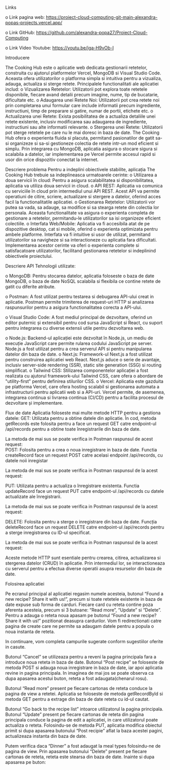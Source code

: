 Links

o	Link pagina web: https://proiect-cloud-computing-git-main-alexandra-popas-projects.vercel.app/

o	Link GitHub: https://github.com/alexandra-popa27/Proiect-Cloud-Computing

o	Link Video Youtube: https://youtu.be/jga-H9vOb-I


Introducere

The Cooking Hub este o aplicatie web dedicata gestionarii retetelor, construita cu ajutorul platformelor Vercel, MongoDB si Visual Studio Code. 
Aceasta ofera utilizatorilor o platforma simpla si intuitiva pentru a vizualiza, adauga, actualiza si sterge retete.
Principalele functionalitati ale aplicatiei includ:
o	Vizualizarea Retetelor: Utilizatorii pot explora toate retetele disponibile, fiecare avand detalii precum imagine, nume, tip de bucatarie, dificultate etc.
o	Adaugarea unei Retete Noi: Utilizatorii pot crea retete noi prin completarea unui formular care include informatii precum ingrediente, instructiuni, timp de preparare si gatire, numar de portii, etichete etc.
o	Actualizarea unei Retete: Exista posibilitatea de a actualiza detaliile unei retete existente, inclusiv modificarea sau adaugarea de ingrediente, instructiuni sau alte informatii relevante.
o	Stergerea unei Retete: Utilizatorii pot sterge retetele pe care nu le mai doresc in baza de date.
The Cooking Hub ofera o experienta fluida si placuta, permitand pasionatilor de gatit sa-si organizeze si sa-si gestioneze colectia de retete intr-un mod eficient si simplu. Prin integrarea cu MongoDB, aplicatia asigura o stocare sigura si scalabila a datelor, iar implementarea pe Vercel permite accesul rapid si usor din orice dispozitiv conectat la internet.

Descriere problema
Pentru a indeplini obiectivele stabilite, aplicația The Cooking Hub trebuie sa indeplineasca urmatoarele cerinte:
o	Utilizarea a doua servicii în cloud: Pentru a asigura scalabilitatea si disponibilitatea, aplicatia va utiliza doua servicii in cloud.
o	API REST: Aplicatia va comunica cu serviciile în cloud prin intermediul unui API REST. Acest API va permite operatiuni de citire, scriere, actualizare si stergere a datelor, oferind acces facil la functionalitatile aplicatiei.
o	Gestionarea Rețetelor: Utilizatorii vor putea sa vada, sa adauge, sa modifice si sa stearga retete din colectia lor personala. Aceasta functionalitate va asigura o experienta completa de gestionare a retetelor, permitandu-le utilizatorilor sa isi organizeze eficient colectiile.
o	Interfata Web/Mobile: Aplicatia va fi accesibila atat de pe dispozitive desktop, cat si mobile, oferind o experienta optimizata pentru ambele platforme. Interfata va fi intuitive si usor de utilizat, permitand utilizatorilor sa navigheze si sa interactioneze cu aplicatia fara dificultati.
Implementarea acestor cerinte va oferi o experienta complete si satisfacatoare utilizatorilor, facilitand gestionarea retetelor si indeplinind obiectivele proiectului.

Descriere API
Tehnologii utilizate:

o	MongoDB: Pentru stocarea datelor, aplicatia foloseste o baza de date MongoDB, o baza de date NoSQL scalabila si flexibila ce contine retete de gatit cu diferite atribute.
 
o	Postman: A fost utilizat pentru testarea si debugarea API-ului creat in aplicatie. Postman permite trimiterea de request-uri HTTP si analizarea raspunsurilor pentru a asigura functionalitatea corecta a API-ului.

 
o	Visual Studio Code: A fost mediul principal de dezvoltare, oferind un editor puternic și extensibil pentru cod sursa JavaScript si React, cu suport pentru integrarea cu diverse extensii utile pentru dezvoltarea web.
 
o	Node.js: Backend-ul aplicației este dezvoltat în Node.js, un mediu de execuție JavaScript care permite rularea codului JavaScript pe server. Node.js a fost utilizat pentru a crea serverul API si pentru manipularea datelor din baza de date.
o	Next.js: Framework-ul Next.js a fost utilizat pentru construirea aplicatiei web React. Next.js aduce o serie de avantaje, inclusiv server-side rendering (SSR), static site generation (SSG) si routing simplificat.
o	Tailwind CSS: Stilizarea componentelor aplicației a fost realizata cu ajutorul framework-ului Tailwind CSS, care ofera o abordare de "utility-first" pentru definirea stilurilor CSS.
o	Vercel: Aplicatia este gazduita pe platforma Vercel, care ofera hosting scalabil si gestionarea automata a infrastructurii pentru aplicatii web si a API-uri. Vercel permite, de asemenea, integrarea continua si livrarea continua (CI/CD) pentru a facilita procesul de dezvoltare și implementare.
 
Flux de date
Aplicatia foloseste mai multe metode HTTP pentru a gestiona datele:
GET: Utilizata pentru a obtine datele din aplicatie. În cod, metoda getRecords este folosita pentru a face un request GET catre endpoint-ul /api/records pentru a obtine toate înregistrarile din baza de date.
 
La metoda de mai sus se poate verifica in Postman raspunsul de acest request:  
POST: Folosita pentru a crea o noua inregistrare in baza de date. Functia createRecord face un request POST catre acelasi endpoint /api/records, cu datele noii inregistar
 
La metoda de mai sus se poate verifica in Postman raspunsul de la acest request: 
 
PUT: Utilizata pentru a actualiza o înregistrare existenta. Functia updateRecord face un request PUT catre endpoint-ul /api/records cu datele actualizate ale înregistrarii.
 
La metoda de mai sus se poate verifica in Postman raspunsul de la acest request:
 
DELETE: Folosita pentru a sterge o inregistrare din baza de date. Funcția deleteRecord face un request DELETE catre endpoint-ul /api/records pentru a sterge inregistrarea cu ID-ul specificat.
 
La metoda de mai sus se poate verifica in Postman raspunsul de la acest request:
 
Aceste metode HTTP sunt esentiale pentru crearea, citirea, actualizarea si stergerea datelor (CRUD) în aplicatie. Prin intermediul lor, se interactioneaza cu serverul pentru a efectua diverse operatii asupra resurselor din baza de date.

Folosirea aplicatiei

Pe ecranul principal al aplicatiei regasim numele acesteia, butonul “Found a new recipe? Share it with us!”, precum si toate retetele existente in baza de date expuse sub forma de carduri.
Fiecare card cu reteta contine poza aferenta acesteia, precum si 3 butoane: “Read more”, “Update” si “Delete”.
Pentru a adauga o reteta noua apasam pe butonul “Found a new recipe? Share it with us!” pozitionat deasupra cardurilor. Vom fi redirectionati catre pagina de create care ne permite sa adaugam datele pentru a popula o noua instanta de reteta.
 
In continuare, vom completa campurile sugerate conform sugestiilor oferite in casute.

Butonul “Cancel” se utilizeaza pentru a reveni la pagina principala fara a introduce noua reteta in baza de date.
Butonul “Post recipe” se foloseste de metoda POST si adauga noua inregistrare in baza de date, iar apoi aplicatia revine in pagina principala. In imaginea de mai jos se poate observa ca dupa apasarea acestui buton, reteta a fost adaugata(chenarul rosu).
 
Butonul “Read more” present pe fiecare cartonas de reteta conduce la pagina de view a retetei. Aplicatia se foloseste de metoda getRecordById si metoda GET pentru a extrage din baza de date reteta cu id-ul cautat.
 
Butonul “Go back to the recipe list” intoarce utilizatorul la pagina principala.
Butonul “Update” present pe fiecare cartonas de reteta din pagina principala conduce la pagina de edit a aplicatiei, in care utilizatorul poate actualiza o reteta.
Folosindu-se de metoda PUT, aplicatia modifica obiectul primit si dupa apasarea butonului “Post recipie” aflat la baza acestei pagini, actualizeaza instanta din baza de date.
 
Putem verifica daca “Dinner” a fost adaugat la meal types folosindu-ne de pagina de view.
Prin apasarea butonului “Delete” present pe fiecare cartonas de reteta, reteta este stearsa din baza de date.
Inainte si dupa apasarea pe buton:
 
 
